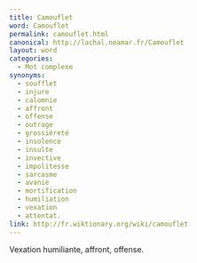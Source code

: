 ```yaml
---
title: Camouflet
word: Camouflet
permalink: camouflet.html
canonical: http://lachal.neamar.fr/Camouflet
layout: word
categories:
  - Mot complexe
synonyms:
  - soufflet
  - injure
  - calomnie
  - affront
  - offense
  - outrage
  - grossièreté
  - insolence
  - insulte
  - invective
  - impolitesse
  - sarcasme
  - avanie
  - mortification
  - humiliation
  - vexation
  - attentat.
link: http://fr.wiktionary.org/wiki/camouflet
---
```


Vexation humiliante, affront, offense.

